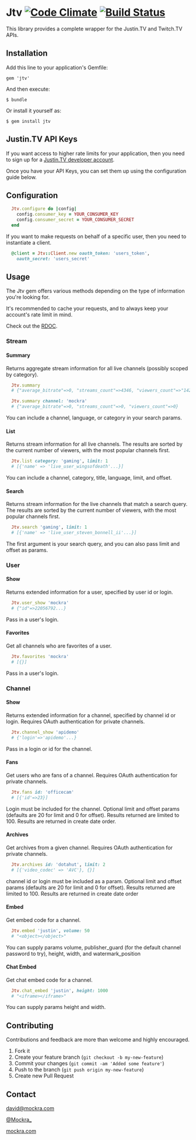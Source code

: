 # Jtv [![Code Climate](https://codeclimate.com/github/mockra/Jtv.png)](https://codeclimate.com/github/mockra/Jtv) [![Build Status](https://travis-ci.org/mockra/Jtv.png?branch=master)](https://travis-ci.org/mockra/Jtv)

This library provides a complete wrapper for the Justin.TV and Twitch.TV APIs.

## Installation

Add this line to your application's Gemfile:

    gem 'jtv'

And then execute:

    $ bundle

Or install it yourself as:

    $ gem install jtv

## Justin.TV API Keys

If you want access to higher rate limits for your application, then you
need to sign up for a [Justin.TV developer account](http://www.justin.tv/developer/activate).

Once you have your API Keys, you can set them up using the configuration guide
below.

## Configuration

```ruby
  Jtv.configure do |config|
    config.consumer_key = YOUR_CONSUMER_KEY
    config.consumer_secret = YOUR_CONSUMER_SECRET
  end
```

If you want to make requests on behalf of a specific user, then you need to
instantiate a client.

```ruby
  @client = Jtv::Client.new oauth_token: 'users_token',
    oauth_secret: 'users_secret'
```

## Usage

The Jtv gem offers various methods depending on the type of information
you're looking for.

It's recommended to cache your requests, and to always keep your
account's rate limit in mind.

Check out the [RDOC](http://rubydoc.info/github/Mockra/Jtv/).

### Stream

#### Summary

Returns aggregate stream information for all live channels (possibly scoped by
category).

```ruby
  Jtv.summary
  # {"average_bitrate"=>0, "streams_count"=>4346, "viewers_count"=>"142733"}

  Jtv.summary channel: 'mockra'
  # {"average_bitrate"=>0, "streams_count"=>0, "viewers_count"=>0}
```

You can include a channel, language, or category in your search params.

#### List

Returns stream information for all live channels. The results are sorted by the
current number of viewers, with the most popular channels first.

```ruby
  Jtv.list category: 'gaming', limit: 1
  # [{'name' => 'live_user_wingsofdeath'...}]
```

You can include a channel, category, title, language, limit, and offset.

#### Search

Returns stream information for the live channels that match a search query. The
results are sorted by the current number of viewers, with the most popular
channels first.

```ruby
  Jtv.search 'gaming', limit: 1
  # [{'name' => 'live_user_steven_bonnell_ii'...}]
```

The first argument is your search query, and you can also pass limit and offset
as params.

### User

#### Show

Returns extended information for a user, specified by user id or login.

```ruby
  Jtv.user_show 'mockra'
  # {"id"=>22056792...}
```

Pass in a user's login.

#### Favorites

Get all channels who are favorites of a user.

```ruby
  Jtv.favorites 'mockra'
  # [{}]
```

Pass in a user's login.

### Channel

#### Show

Returns extended information for a channel, specified by channel id or login.
Requires OAuth authentication for private channels.

```ruby
  Jtv.channel_show 'apidemo'
  # {'login'=>'apidemo'...}
```

Pass in a login or id for the channel.

#### Fans

Get users who are fans of a channel. Requires OAuth authentication for private
channels.

```ruby
  Jtv.fans id: 'officecam'
  # [{'id'=>23}]
```

Login must be included for the channel. Optional limit and offset params
(defaults are 20 for limit and 0 for offset). Results returned are limited to
100. Results are returned in create date order.

#### Archives

Get archives from a given channel. Requires OAuth authentication for private
channels.

```ruby
  Jtv.archives id: 'dotahut', limit: 2
  # [{'video_codec' => 'AVC'}, {}]
```

channel id or login must be included as a param. Optional limit and offset
params (defaults are 20 for limit and 0 for offset). Results returned are
limited to 100. Results are returned in create date order

#### Embed

Get embed code for a channel.

```ruby
  Jtv.embed 'justin', volume: 50
  # "<object></object>"
```

You can supply params volume, publisher_guard (for the default channel password
to try), height, width, and watermark_position

#### Chat Embed

Get chat embed code for a channel.

```ruby
  Jtv.chat_embed 'justin', height: 1000
  # "<iframe></iframe>"
```

You can supply params height and width.

## Contributing

Contributions and feedback are more than welcome and highly encouraged.

1. Fork it
2. Create your feature branch (`git checkout -b my-new-feature`)
3. Commit your changes (`git commit -am 'Added some feature'`)
4. Push to the branch (`git push origin my-new-feature`)
5. Create new Pull Request

## Contact

[david@mockra.com](mailto:david@mockra.com)

[@Mockra_](http://twitter.com/#!/mockra_)

[mockra.com](http://mockra.com)
